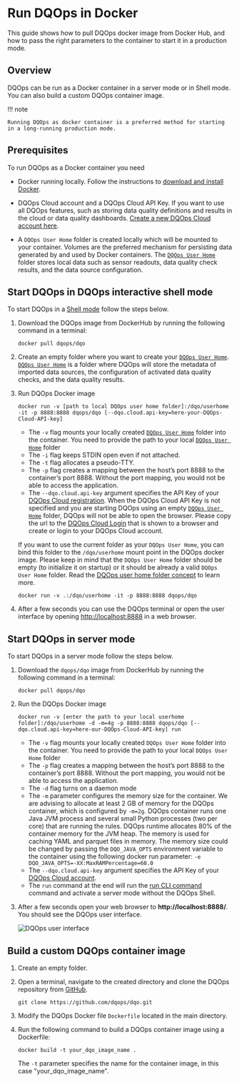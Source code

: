 # Run DQOps in Docker
This guide shows how to pull DQOps docker image from Docker Hub, and how to pass the right parameters to the container to start it in a production mode.

## Overview

DQOps can be run as a Docker container in a server mode or in Shell mode. You can also build a custom DQOps container image.

!!! note

    Running DQOps as docker container is a preferred method for starting in a long-running production mode.


## Prerequisites

To run DQOps as a Docker container you need

-   Docker running locally. Follow the instructions to [download and install Docker](https://docs.docker.com/get-docker/).

-   DQOps Cloud account and a DQOps Cloud API Key. If you want to use all DQOps features, such as storing data quality
    definitions and results in the cloud or data quality dashboards. [Create a new DQOps Cloud account here](https://cloud.dqops.com/registration).

-   A `DQOps User Home` folder is created locally which will be mounted to your container. Volumes are the preferred mechanism for persisting data generated
    by and used by Docker containers. The [`DQOps User Home`](../dqo-concepts/dqops-user-home-folder.md) folder
    stores local data such as sensor readouts, data quality check results, and the data source configuration.



## Start DQOps in DQOps interactive shell mode

To start DQOps in a [Shell mode](../dqo-concepts/command-line-interface.md) follow the steps below.

1.  Download the DQOps image from DockerHub by running the following command in a terminal:

    ```
    docker pull dqops/dqo
    ```

2.  Create an empty folder where you want to create your [`DQOps User Home`](../dqo-concepts/dqops-user-home-folder.md).
    [`DQOps User Home`](../dqo-concepts/dqops-user-home-folder.md) is a folder where
    DQOps will store the metadata of imported data sources, the configuration of activated data quality checks, and the
    data quality results.

3.  Run DQOps Docker image

    ```
    docker run -v [path to local DQOps user home folder]:/dqo/userhome -it -p 8888:8888 dqops/dqo [--dqo.cloud.api-key=here-your-DQOps-Cloud-API-key]
    ```

    - The `-v` flag mounts your locally created [`DQOps User Home`](../dqo-concepts/dqops-user-home-folder.md) folder into the container. 
      You need to provide the path to your local [`DQOps User Home`](../dqo-concepts/dqops-user-home-folder.md) folder
    - The `-i` flag keeps STDIN open even if not attached.
    - The `-t` flag allocates a pseudo-TTY.
    - The `-p` flag creates a mapping between the host’s port 8888 to the container’s port 8888. Without the port mapping, you would not be able to access the application.
    - The `--dqo.cloud.api-key` argument specifies the API Key of your [DQOps Cloud registration](https://cloud.dqops.com/registration).
      When the DQOps Cloud API Key is not specified and you are starting DQOps using an empty [`DQOps User Home`](../dqo-concepts/dqops-user-home-folder.md) folder,
      DQOps will not be able to open the browser. Please copy the url to the [DQOps Cloud Login](https://cloud.dqops.com/) that is shown
      to a browser and create or login to your DQOps Cloud account.

    If you want to use the current folder as your `DQOps User Home`, you can bind this folder to the `/dqo/userhome` mount point in
    the DQOps docker image. Please keep in mind that the `DQOps User Home` folder should be empty (to initialize it on startup)
    or it should be already a valid `DQOps User Home` folder.
    Read the [DQOps user home folder concept](../dqo-concepts/dqops-user-home-folder.md) to learn more.

    ```
    docker run -v .:/dqo/userhome -it -p 8888:8888 dqops/dqo
    ```

4.  After a few seconds you can use the DQOps terminal or open the user interface by 
    opening [http://localhost:8888](http://localhost:8888) in a web browser. 


## Start DQOps in server mode

To start DQOps in a server mode follow the steps below.

1. Download the `dqops/dqo` image from DockerHub by running the following command in a terminal:

    ```
    docker pull dqops/dqo
    ```

2. Run the DQOps Docker image

    ```
    docker run -v [enter the path to your local userhome folder]:/dqo/userhome -d -m=4g -p 8888:8888 dqops/dqo [--dqo.cloud.api-key=here-our-DQOps-Cloud-API-key] run
    ```

   - The `-v` flag mounts your locally created `DQOps User Home` folder into the container.
     You need to provide the path to your local `DQOps User Home` folder
   - The `-p` flag creates a mapping between the host’s port 8888 to the container’s port 8888. Without the port mapping, you would not be able to access the application.
   - The `-d` flag turns on a daemon mode
   - The `-m` parameter configures the memory size for the container. We are advising to allocate at least 2 GB of memory for the DQOps
     container, which is configured by `-m=2g`. DQOps container runs one Java JVM process and several small Python processes (two per core)
     that are running the rules. DQOps runtime allocates 80% of the container memory for the JVM heap. The memory is used for caching
     YAML and parquet files in memory. The memory size could be changed by passing the `DQO_JAVA_OPTS`
     environment variable to the container using the following docker run parameter: `-e DQO_JAVA_OPTS=-XX:MaxRAMPercentage=60.0`
   - The `--dqo.cloud.api-key` argument specifies the API Key of your [DQOps Cloud account](https://cloud.dqops.com/registration).
   - The `run` command at the end will run the [run CLI command](../command-line-interface/run.md) command and activate a server mode
     without the DQOps Shell.

3. After a few seconds open your web browser to **http://localhost:8888/**. You should see the DQOps user interface.

    ![DQOps user interface](https://dqops.com/docs/images/getting-started/dqops-user-interface.png)


## Build a custom DQOps container image

1. Create an empty folder. 

2. Open a terminal, navigate to the created directory and clone the DQOps repository from [GitHub](https://github.com/dqops/dqo).
    
    ```
    git clone https://github.com/dqops/dqo.git
    ```

3. Modify the DQOps Docker file `Dockerfile` located in the main directory.

4. Run the following command to build a DQOps container image using a Dockerfile:

    ```
    docker build -t your_dqo_image_name .
    ```
   
    The `-t` parameter specifies the name for the container image, in this case "your_dqo_image_name".


